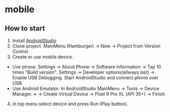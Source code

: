 # mobile

## How to start

1. Install [AndroidStudio](https://developer.android.com/studio)
2. Clone project. MainMenu (Hamburger) -> New -> Project from Version Control
3. Create or use mobile device.
- Use phone. Settings -> About Phone -> Software Information -> Tap 10 times "Build version". Settings -> Developer options(allways last) -> Enable USB Debugging. Start AndroidStudio and connect phone over USB.
- Use Android Emulator. In AndroidStudio MainMenu -> Tools -> Device Manager. **+** -> Create Virtual Device -> Pixel 9 Pro XL (API 35+) -> Finish
4. In top menu select device and press Run (Play button). 